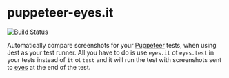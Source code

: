 # puppeteer-eyes.it

[![Build Status](https://travis-ci.org/wix-incubator/puppeteer-eyes.it.svg?branch=master)](https://travis-ci.org/wix-incubator/puppeteer-eyes.it)

Automatically compare screenshots for your [Puppeteer](https://github.com/GoogleChrome/puppeteer/) tests, when using Jest as your test runner. All you have to do is use `eyes.it` ot `eyes.test` in your tests instead of `it` ot `test` and it will run the test with screenshots sent to [eyes](https://applitools.com/) at the end of the test.


